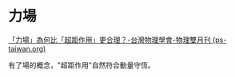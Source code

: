 # 力場
[「力場」為何比「超距作用」更合理？-台灣物理學會-物理雙月刊 (ps-taiwan.org)](https://pb.ps-taiwan.org/catalog/ins.php?index_m1_id=3&index_id=649)

有了場的概念，"超距作用"自然符合動量守恆。